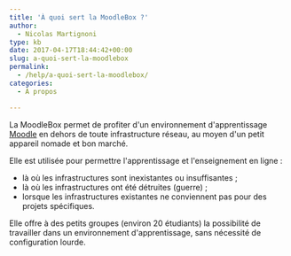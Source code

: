 ```yaml
---
title: 'À quoi sert la MoodleBox ?'
author:
  - Nicolas Martignoni
type: kb
date: 2017-04-17T18:44:42+00:00
slug: a-quoi-sert-la-moodlebox
permalink:
  - /help/a-quoi-sert-la-moodlebox/
categories:
  - À propos

---
```

La MoodleBox permet de profiter d'un environnement d'apprentissage <a href="https://moodle.org/" target="_blank">Moodle</a> en dehors de toute infrastructure réseau, au moyen d'un petit appareil nomade et bon marché.

Elle est utilisée pour permettre l'apprentissage et l'enseignement en ligne :

  * là où les infrastructures sont inexistantes ou insuffisantes ;
  * là où les infrastructures ont été détruites (guerre) ;
  * lorsque les infrastructures existantes ne conviennent pas pour des projets spécifiques.

Elle offre à des petits groupes (environ 20 étudiants) la possibilité de travailler dans un environnement d'apprentissage, sans nécessité de configuration lourde.
